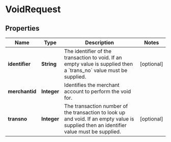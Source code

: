 

# VoidRequest


## Properties

Name | Type | Description | Notes
------------ | ------------- | ------------- | -------------
**identifier** | **String** | The identifier of the transaction to void. If an empty value is supplied then a &#x60;trans_no&#x60; value must be supplied. |  [optional]
**merchantid** | **Integer** | Identifies the merchant account to perform the void for. | 
**transno** | **Integer** | The transaction number of the transaction to look up and void. If an empty value is supplied then an identifier value must be supplied. |  [optional]




